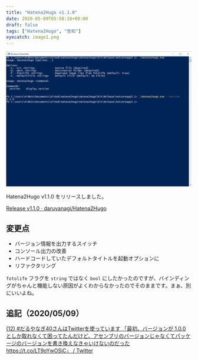 ```yaml
---
title: "Hatena2Hugo v1.1.0"
date: 2020-05-09T05:58:18+09:00
draft: false
tags: ["Hatena2Hugo", "告知"]
eyecatch: image1.png
---
```

![Hatena2Hugo v1.1.0](image1.png)

Hatena2Hugo v1.1.0 をリリースしました。

[Release v1\.1\.0 · daruyanagi/Hatena2Hugo](https://github.com/daruyanagi/Hatena2Hugo/releases/tag/v1.1.0#embed)

## 変更点

- バージョン情報を出力するスイッチ
- コンソール出力の改善
- ハードコードしていたデフォルトタイトルを起動オプションに
- リファクタリング

`fotolife` フラグを `string` ではなく `bool` にしたかったのですが、バインディングがちゃんと機能しない原因がよくわからなかったのでそのままです。まぁ、別にいいよね。

## 追記（2020/05/09）

[\(12\) \#だるやなぎ40さんはTwitterを使っています 「最初、バージョンが 1\.0\.0 としか取れなくて困ってたんだけど、アセンブリのバージョンじゃなくてパッケージのバージョンを書き換えなきゃいけないのだった https://t\.co/LT9oYwOSjC」 / Twitter](https://twitter.com/daruyanagi/status/1258872011180306432#embed)
